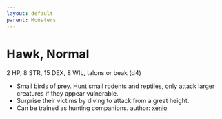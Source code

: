 ```yaml
---
layout: default
parent: Monsters
---
```

# Hawk, Normal
2 HP, 8 STR, 15 DEX, 8 WIL, talons or beak (d4)
- Small birds of prey. Hunt small rodents and reptiles, only attack larger creatures if they appear vulnerable.
- Surprise their victims by diving to attack from a great height.
- Can be trained as hunting companions.
author: [xenio](https://xenioinabottle.blogspot.com)
